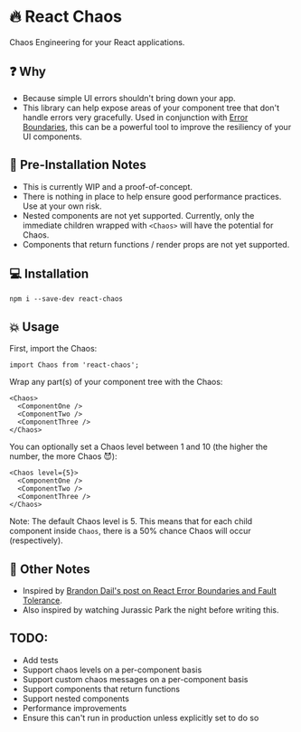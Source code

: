 # 🔥 React Chaos

Chaos Engineering for your React applications.

## ❓ Why

- Because simple UI errors shouldn't bring down your app.
- This library can help expose areas of your component tree that don't handle errors very gracefully. Used in conjunction with [Error Boundaries](https://reactjs.org/docs/error-boundaries.html), this can be a powerful tool to improve the resiliency of your UI components.

## 🛑 Pre-Installation Notes

- This is currently WIP and a proof-of-concept.
- There is nothing in place to help ensure good performance practices. Use at your own risk.
- Nested components are not yet supported. Currently, only the immediate children wrapped with `<Chaos>` will have the potential for Chaos.
- Components that return functions / render props are not yet supported.

## 💻 Installation

```
npm i --save-dev react-chaos
```

## 💥 Usage

First, import the Chaos:

```
import Chaos from 'react-chaos';
```

Wrap any part(s) of your component tree with the Chaos:

```
<Chaos>
  <ComponentOne />
  <ComponentTwo />
  <ComponentThree />
</Chaos>
```

You can optionally set a Chaos level between 1 and 10 (the higher the number, the more Chaos 😈):

```
<Chaos level={5}>
  <ComponentOne />
  <ComponentTwo />
  <ComponentThree />
</Chaos>
```

Note: The default Chaos level is 5. This means that for each child component inside `Chaos`, there is a 50% chance Chaos will occur (respectively).

## 📝 Other Notes

- Inspired by [Brandon Dail's post on React Error Boundaries and Fault Tolerance](https://aweary.dev/fault-tolerance-react/).
- Also inspired by watching Jurassic Park the night before writing this.

## TODO:

- Add tests
- Support chaos levels on a per-component basis
- Support custom chaos messages on a per-component basis
- Support components that return functions
- Support nested components
- Performance improvements
- Ensure this can't run in production unless explicitly set to do so
